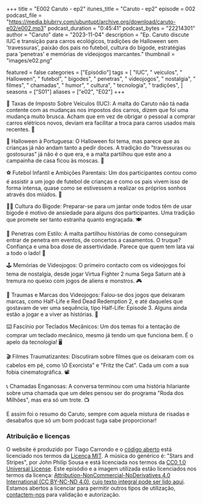 +++
title = "E002 Caruto - ep2"
itunes_title = "Caruto - ep2"
episode = 002
podcast_file = "https://media.blubrry.com/ubuntupt/archive.org/download/caruto-e02/e002.mp3"
podcast_duration = "0:45:41"
podcast_bytes = "22214301"
author = "Caruto"
date = "2023-11-04"
description = "Ep. Caruto discute IUC e transição para carros ecológicos, tradições de Halloween sem 'travessuras', paixão dos pais no futebol, cultura do bigode, estratégias para 'penetras' e memórias de videojogos marcantes."
thumbnail = "images/e02.png"

featured = false
categories = ["Episódio"]
tags = [
  "IUC",
  " veículos",
  " Halloween",
  " futebol",
  " bigodes",
  " penetras",
  " videojogos",
  " nostalgia",
  " filmes",
  " chamadas",
  " humor",
  " cultura",
  " tecnologia",
  " tradições",
]
seasons = ["S01"]
aliases = ["e02", "E02"]
+++

🚗 Taxas de Imposto Sobre Veículos (IUC): A malta do Caruto não tá nada contente com as mudanças nos impostos dos carros, dizem que foi uma mudança muito brusca. Acham que em vez de obrigar o pessoal a comprar carros elétricos novos, deviam era facilitar a troca para carros usados mais recentes. 💸

🎃 Halloween à Portuguesa: O Halloween foi tema, mas parece que as crianças já não andam tanto a pedir doces. A tradição do "travessuras ou gostosuras" já não é o que era, e a malta partilhou que este ano a campainha de casa ficou às moscas. 👻

⚽ Futebol Infantil e Ambições Parentais: Um dos participantes contou como é assistir a um jogo de futebol de crianças e como os pais vivem isso de forma intensa, quase como se estivessem a realizar os próprios sonhos através dos miúdos. 🥅

👨‍🦱 Cultura do Bigode: Preparar-se para um jantar onde todos têm de usar bigode é motivo de ansiedade para alguns dos participantes. Uma tradição que promete ser tanto estranha quanto engraçada. 🍽️

🎉 Penetras com Estilo: A malta partilhou histórias de como conseguiram entrar de penetra em eventos, de concertos a casamentos. O truque? Confiança e uma boa dose de assertividade. Parece que quem tem lata vai a todo o lado! 🤘

🕹️ Memórias de Videojogos: O primeiro contacto com os videojogos foi tema de nostalgia, desde jogar Virtua Fighter 2 numa Sega Saturn até à tremura no queixo com jogos de aliens e monstros. 🎮

👾 Traumas e Marcas dos Videojogos: Falou-se dos jogos que deixaram marcas, como Half-Life e Red Dead Redemption 2, e até daqueles que gostavam de ver uma sequência, tipo Half-Life: Episode 3. Alguns ainda estão a jogar e a viver as histórias. 🎲

⌨️ Fascínio por Teclados Mecânicos: Um dos temas foi a tentação de comprar um teclado mecânico, mesmo já tendo um que funciona bem. É o apelo da tecnologia! 🖥️

🎬 Filmes Traumatizantes: Discutiram sobre filmes que os deixaram com os cabelos em pé, como \O Exorcista" e "Fritz the Cat". Cada um com a sua fobia cinematográfica. 📽️

📞 Chamadas Enganosas: A conversa terminou com uma história hilariante sobre uma chamada que um deles pensou ser do programa "Roda dos Milhões", mas era só um trote. 📺

E assim foi o resumo do Caruto, sempre com aquela mistura de risadas e desabafos que só um bom podcast tuga sabe proporcionar!



### Atribuição e licenças
O website é produzido por Tiago Carrondo e o [código aberto](https://gitlab.com/podcastubuntuportugal/website) está licenciado nos termos da [Licença MIT](https://gitlab.com/podcastubuntuportugal/website/main/LICENSE).
A música do genérico é: "Stars and Stripes", por John Philip Sousa e está licenciada nos termos da [CC0 1.0 Universal License](https://creativecommons.org/publicdomain/zero/1.0/).
Este episódio e a imagem utilizada estão licenciados nos termos da licença: [Attribution-NonCommercial-NoDerivatives 4.0 International (CC BY-NC-ND 4.0)](https://creativecommons.org/licenses/by-nc-nd/4.0/), [cujo texto integral pode ser lido aqui](https://creativecommons.org/licenses/by-nc-nd/4.0/legalcode). Estamos abertos a licenciar para permitir outros tipos de utilização, [contactem-nos](https://podcastubuntuportugal.org/contactos) para validação e autorização.

